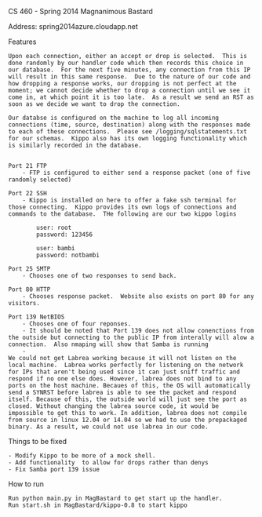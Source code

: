 CS 460 - Spring 2014
Magnanimous Bastard

Address: spring2014azure.cloudapp.net


Features
	
	Upon each connection, either an accept or drop is selected.  This is done randomly by our handler code which then records this choice in our database.  For the next five minutes, any connection from this IP will result in this same response.  Due to the nature of our code and how dropping a response works, our dropping is not perfect at the moment; we cannot decide whether to drop a connection until we see it come in, at which point it is too late.  As a result we send an RST as soon as we decide we want to drop the connection.   
	
	Our databse is configured on the machine to log all incoming connections (time, source, destination) along with the responses made to each of these connections.  Please see /logging/sqlstatements.txt for our schemas.  Kippo also has its own logging functionality which is similarly recorded in the database.


	Port 21 FTP 
		- FTP is configured to either send a response packet (one of five randomly selected) 

	Port 22 SSH 
		- Kippo is installed on here to offer a fake ssh terminal for those connecting.  Kippo provides its own logs of connections and commands to the database.  THe following are our two kippo logins

			user: root
			password: 123456

			user: bambi
			password: notbambi

	Port 25 SMTP
		- Chooses one of two responses to send back.

	Port 80 HTTP
		- Chooses response packet.  Website also exists on port 80 for any visitors.

	Port 139 NetBIOS
		- Chooses one of four reponses.
		- It should be noted that Port 139 does not allow conenctions from the outside but connecting to the public IP from interally will alow a connection.  Also nmaping will show that Samba is running
		- 
	We could not get Labrea working because it will not listen on the local machine.  Labrea works perfectly for listening on the network for IPs that aren't being used since it can just sniff traffic and respond if no one else does. However, labrea does not bind to any ports on the host machine. Becaues of this, the OS will automatically send a SYNRST before labrea is able to see the packet and respond itself. Because of this, the outside world will just see the port as closed. Without changing the labrea source code, it would be impossible to get this to work. In addition, labrea does not compile from source in linux 12.04 or 14.04 so we had to use the prepackaged binary. As a result, we could not use labrea in our code.

Things to be fixed
	
	- Modify Kippo to be more of a mock shell.  
	- Add functionality  to allow for drops rather than denys
	- Fix Samba port 139 issue

How to run
	
	Run python main.py in MagBastard to get start up the handler.
	Run start.sh in MagBastard/kippo-0.8 to start kippo
	

